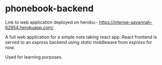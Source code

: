 # phonebook-backend

Link to web application deployed on heroku:- https://intense-savannah-62954.herokuapp.com/

A full web application for a simple note taking react app.
React frontend is served to an *express* backend using *static* middleware from *express* for now.

Used for learning purposes.

